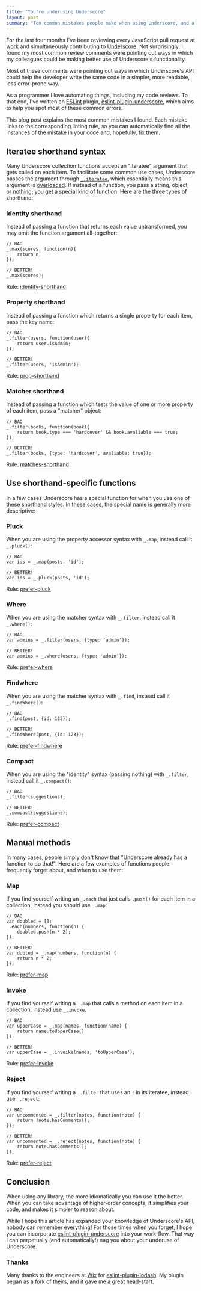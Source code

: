 ```yaml
---
title: "You're underusing Underscore"
layout: post
summary: "Ten common mistakes people make when using Underscore, and a linting tool to detect them."
---
```


For the last four months I've been reviewing every JavaScript pull request at
[work](http://hearsaysocial.com/) and simultaneously contributing to
[Underscore](http://underscorejs.org/). Not surprisingly, I found my most
common review comments were pointing out ways in which my colleagues could be
making better use of Underscore's functionality.

Most of these comments were pointing out ways in which Underscore's API could
help the developer write the same code in a simpler, more readable, less
error-prone way.

As a programmer I love automating things, including my code reviews. To that
end, I've written an [ESLint](http://eslint.org/) plugin,
[eslint-plugin-underscore](https://github.com/captbaritone/eslint-plugin-underscore),
which aims to help you spot most of these common errors.

This blog post explains the most common mistakes I found. Each mistake links
to the corresponding linting rule, so you can automatically find all the
instances of the mistake in your code and, hopefully, fix them.

## Iteratee shorthand syntax

Many Underscore collection functions accept an "iteratee" argument that gets
called on each item. To facilitate some common use cases, Underscore passes the
argument through [`_.iteratee`](http://underscorejs.org/#iteratee), which
essentially means this argument is
[overloaded](https://en.wikipedia.org/wiki/Function_overloading). If instead of
a function, you pass a string, object, or nothing; you get a special kind of
function. Here are the three types of shorthand:

### Identity shorthand

Instead of passing a function that returns each value untransformed, you may
omit the function argument all-together:

    // BAD
    _.max(scores, function(n){
        return n;
    });

    // BETTER!
    _.max(scores);

Rule: [identity-shorthand](https://github.com/captbaritone/eslint-plugin-underscore/blob/master/docs/rules/identity-shorthand.md)

### Property shorthand

Instead of passing a function which returns a single property for each item,
pass the key name:

    // BAD
    _.filter(users, function(user){
        return user.isAdmin;
    });

    // BETTER!
    _.filter(users, 'isAdmin');

Rule: [prop-shorthand](https://github.com/captbaritone/eslint-plugin-underscore/blob/master/docs/rules/prop-shorthand.md)

### Matcher shorthand

Instead of passing a function which tests the value of one or more property of
each item, pass a "matcher" object:


    // BAD
    _.filter(books, function(book){
        return book.type === 'hardcover' && book.avaliable === true;
    });

    // BETTER!
    _.filter(books, {type: 'hardcover', avaliable: true});

Rule: [matches-shorthand](https://github.com/captbaritone/eslint-plugin-underscore/blob/master/docs/rules/matches-shorthand.md)

## Use shorthand-specific functions

In a few cases Underscore has a special function for when you use one of these
shorthand styles. In these cases, the special name is generally more
descriptive:

### Pluck

When you are using the property accessor syntax with `_.map`, instead call it
`_.pluck()`:


    // BAD
    var ids = _.map(posts, 'id');

    // BETTER!
    var ids = _.pluck(posts, 'id');

Rule: [prefer-pluck](https://github.com/captbaritone/eslint-plugin-underscore/blob/master/docs/rules/prefer-pluck.md)

### Where

When you are using the matcher syntax with `_.filter`, instead call it
`_.where()`:


    // BAD
    var admins = _.filter(users, {type: 'admin'});

    // BETTER!
    var admins = _.where(users, {type: 'admin'});

Rule: [prefer-where](https://github.com/captbaritone/eslint-plugin-underscore/blob/master/docs/rules/prefer-where.md)

### Findwhere

When you are using the matcher syntax with `_.find`, instead call it
`_.findWhere()`:


    // BAD
    _.find(post, {id: 123});

    // BETTER!
    _.findWhere(post, {id: 123});

Rule: [prefer-findwhere](https://github.com/captbaritone/eslint-plugin-underscore/blob/master/docs/rules/prefer-findwhere.md)

### Compact

When you are using the "identity" syntax (passing nothing) with `_.filter`,
instead call it `_.compact()`:


    // BAD
    _.filter(suggestions);

    // BETTER!
    _.compact(suggestions);

Rule: [prefer-compact](https://github.com/captbaritone/eslint-plugin-underscore/blob/master/docs/rules/prefer-compact.md)

## Manual methods

In many cases, people simply don't know that "Underscore already has a function
to do that!". Here are a few examples of functions people frequently forget
about, and when to use them:

### Map

If you find yourself writing an `_.each` that just calls `.push()` for each
item in a collection, instead you should use `_.map`:

    // BAD
    var doubled = [];
    _.each(numbers, function(n) {
        doubled.push(n * 2);
    });

    // BETTER!
    var dubled = _.map(numbers, function(n) {
        return n * 2;
    });

Rule: [prefer-map](https://github.com/captbaritone/eslint-plugin-underscore/blob/master/docs/rules/prefer-map.md)

### Invoke

If you find yourself writing a `_.map` that calls a method on each item in
a collection, instead use `_.invoke`:

    // BAD
    var upperCase = _.map(names, function(name) {
        return name.toUpperCase()
    });

    // BETTER!
    var upperCase = _.invoike(names, 'toUpperCase');

Rule: [prefer-invoke](https://github.com/captbaritone/eslint-plugin-underscore/blob/master/docs/rules/prefer-invoke.md)

### Reject

If you find yourself writing a `_.filter` that uses an `!` in its iteratee,
instead use `_.reject`:

    // BAD
    var uncommented = _.filter(notes, function(note) {
        return !note.hasComments();
    });

    // BETTER!
    var uncommented = _.reject(notes, function(note) {
        return note.hasComments();
    });

Rule: [prefer-reject](https://github.com/captbaritone/eslint-plugin-underscore/blob/master/docs/rules/prefer-reject.md)

## Conclusion

When using any library, the more idiomatically you can use it the better. When
you can take advantage of higher-order concepts, it simplifies your code, and
makes it simpler to reason about.

While I hope this article has expanded your knowledge of Underscore's API,
nobody can remember everything! For those times when you forget, I hope you
can incorporate
[eslint-plugin-underscore](https://github.com/captbaritone/eslint-plugin-underscore)
into your work-flow. That way I can perpetually (and automatically!) nag you
about your underuse of Underscore.

### Thanks

Many thanks to the engineers at [Wix](http://www.wix.com/) for
[eslint-plugin-lodash](https://github.com/wix/eslint-plugin-lodash). My plugin
began as a fork of theirs, and it gave me a great head-start.
